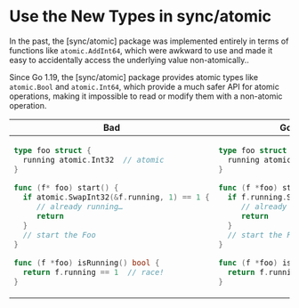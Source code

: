# Use the New Types in sync/atomic

In the past, the [sync/atomic] package was implemented entirely in terms of functions like
`atomic.AddInt64`, which were awkward to use and made it easy to accidentally access the underlying
value non-atomically..

Since Go 1.19, the [sync/atomic] package provides atomic types like `atomic.Bool` and
`atomic.Int64`, which provide a much safer API for atomic operations, making it impossible to read
or modify them with a non-atomic operation.

<table>
<thead><tr><th>Bad</th><th>Good</th></tr></thead>
<tbody>
<tr><td>

```go
type foo struct {
  running atomic.Int32  // atomic
}

func (f* foo) start() {
  if atomic.SwapInt32(&f.running, 1) == 1 {
     // already running…
     return
  }
  // start the Foo
}

func (f *foo) isRunning() bool {
  return f.running == 1  // race!
}
```

</td><td>

```go
type foo struct {
  running atomic.Bool
}

func (f *foo) start() {
  if f.running.Swap(true) {
     // already running…
     return
  }
  // start the Foo
}

func (f *foo) isRunning() bool {
  return f.running.Load()
}
```

</td></tr>
</tbody></table>
